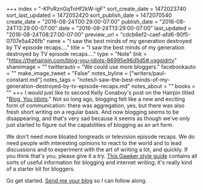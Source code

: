 +++
index = "-KPvRznGqTnHf2kW-igF"
sort_create_date = 1472023740
sort_last_updated = 1472052420
sort_publish_date = 1472070540
create_date = "2016-08-24T00:29:00-07:00"
publish_date = "2016-08-24T13:29:00-07:00"
date = "2016-08-24T13:29:00-07:00"
last_updated = "2016-08-24T08:27:00-07:00"
preview_url = "cdcb6ef2-caef-afd6-90f5-0707e5a426fb"
name = "I saw the best minds of my generation destroyed by TV episode recaps...."
title = "I saw the best minds of my generation destroyed by TV episode recaps...."
type = "Note"
link = "https://thehairpin.com/blog-you-idiots-86995e96d5d5#.vxgqjdrtv"
shareimage = ""
twitterauto = "We could use more bloggers."
facebookauto = ""
make_image_tweet = "False"
notes_byline = ["writers/paul-constant.md"]
notes_tags = "notes/i-saw-the-best-minds-of-my-generation-destroyed-by-tv-episode-recaps.md"
notes_about = ""
books = ""
+++
I would just like to second Kelly Conaboy's post on the Hairpin titled "[Blog, You Idiots](https://thehairpin.com/blog-you-idiots-86995e96d5d5#.vxgqjdrtv)." Not so long ago, blogging felt like a new and exciting form of communication: there was aggregation, yes, but there was also fresh short writing on a regular basis. And now blogging seems to be disappearing, and that's very sad because it seems as though we've only just started to figure out the capabilities of blogging as an art form. 

We don't need more bloated longreads or television episode recaps. We do need people with interesting opinions to react to the world and to lead discussions and to experiment with the art of writing a lot, and quickly. If you think that's you, please give it a try. [This Gawker style guide](http://www.thisisinsider.com/gawkercom-style-guide-from-2008-2016-8) contains all sorts of useful information for blogging and internet writing; it's really kind of a starter kit for bloggers. 

Go get started. [Send me your blog](http://www.seattlereviewofbooks.com/about/) so I can follow along.